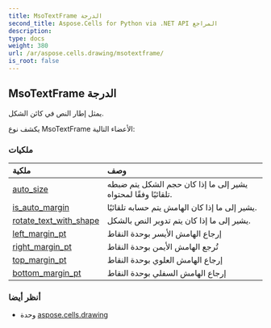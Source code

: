 ```yaml
---
title: MsoTextFrame الدرجة
second_title: Aspose.Cells for Python via .NET API المراجع
description:
type: docs
weight: 380
url: /ar/aspose.cells.drawing/msotextframe/
is_root: false
---
```

##  MsoTextFrame الدرجة
يمثل إطار النص في كائن الشكل.



يكشف نوع MsoTextFrame الأعضاء التالية:

###  ملكيات
| ملكية| وصف|
| :- | :- |
| [auto_size](/cells/python-net/ar/aspose.cells.drawing/msotextframe/auto_size) |يشير إلى ما إذا كان حجم الشكل يتم ضبطه تلقائيًا وفقًا لمحتواه.|
| [is_auto_margin](/cells/python-net/ar/aspose.cells.drawing/msotextframe/is_auto_margin) | يشير إلى ما إذا كان الهامش يتم حسابه تلقائيًا.|
| [rotate_text_with_shape](/cells/python-net/ar/aspose.cells.drawing/msotextframe/rotate_text_with_shape) | يشير إلى ما إذا كان يتم تدوير النص بالشكل.|
| [left_margin_pt](/cells/python-net/ar/aspose.cells.drawing/msotextframe/left_margin_pt) | إرجاع الهامش الأيسر بوحدة النقاط|
| [right_margin_pt](/cells/python-net/ar/aspose.cells.drawing/msotextframe/right_margin_pt) | تُرجع الهامش الأيمن بوحدة النقاط|
| [top_margin_pt](/cells/python-net/ar/aspose.cells.drawing/msotextframe/top_margin_pt) | إرجاع الهامش العلوي بوحدة النقاط|
| [bottom_margin_pt](/cells/python-net/ar/aspose.cells.drawing/msotextframe/bottom_margin_pt) | إرجاع الهامش السفلي بوحدة النقاط|



###  أنظر أيضا
* وحدة [aspose.cells.drawing](..)
